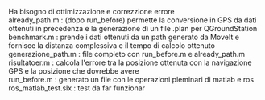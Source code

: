 Ha bisogno di ottimizzazione e correzzione errore  
already_path.m : (dopo run_before) permette la conversione in GPS da dati ottenuti in precedenza e la generazione di un file .plan per QGroundStation  
benchmark.m : prende i dati ottenuti da un path generato da MoveIt e fornisce la distanza complessiva e il tempo di calcolo ottenuto  
generazione_path.m : file completo con run_before.m e already_path.m  
risultatoer.m : calcola l'errore tra la posizione ottenuta con la navigazione GPS e la posizione che dovrebbe avere   
run_before.m : generato un file con le operazioni pleminari di matlab e ros  
ros_matlab_test.slx : test da far funzionar  

